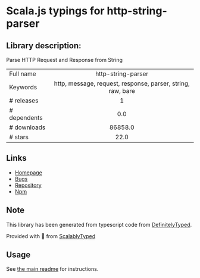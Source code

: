 
# Scala.js typings for http-string-parser


## Library description:
Parse HTTP Request and Response from String

|                    |                 |
| ------------------ | :-------------: |
| Full name          | http-string-parser |
| Keywords           | http, message, request, response, parser, string, raw, bare |
| # releases         | 1 |
| # dependents       | 0.0 |
| # downloads        | 86858.0 |
| # stars            | 22.0 |

## Links
- [Homepage](https://github.com/apiaryio/http-string-parser#readme)
- [Bugs](https://github.com/apiaryio/http-string-parser/issues)
- [Repository](https://github.com/apiaryio/http-string-parser)
- [Npm](https://www.npmjs.com/package/http-string-parser)
    


## Note
This library has been generated from typescript code from [DefinitelyTyped](https://definitelytyped.org).

Provided with :purple_heart: from [ScalablyTyped](https://github.com/oyvindberg/ScalablyTyped)

## Usage
See [the main readme](../../readme.md) for instructions.


